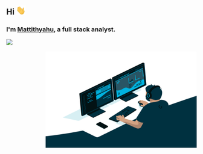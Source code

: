 ## Hi <img src="Wave.gif" width="25px">
### I'm [Mattithyahu](https://mattithyahudata.github.io/devportfolio/), a full stack analyst. 
![](https://visitor-badge.glitch.me/badge?page_id=MattithyahuData.MattithyahuData)


<img align="right" alt="GIF" src="Analyst.gif" width="400" height="256" /> 
 

